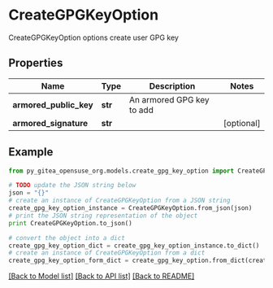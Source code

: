 # CreateGPGKeyOption

CreateGPGKeyOption options create user GPG key

## Properties

Name | Type | Description | Notes
------------ | ------------- | ------------- | -------------
**armored_public_key** | **str** | An armored GPG key to add | 
**armored_signature** | **str** |  | [optional] 

## Example

```python
from py_gitea_opensuse_org.models.create_gpg_key_option import CreateGPGKeyOption

# TODO update the JSON string below
json = "{}"
# create an instance of CreateGPGKeyOption from a JSON string
create_gpg_key_option_instance = CreateGPGKeyOption.from_json(json)
# print the JSON string representation of the object
print CreateGPGKeyOption.to_json()

# convert the object into a dict
create_gpg_key_option_dict = create_gpg_key_option_instance.to_dict()
# create an instance of CreateGPGKeyOption from a dict
create_gpg_key_option_form_dict = create_gpg_key_option.from_dict(create_gpg_key_option_dict)
```
[[Back to Model list]](../README.md#documentation-for-models) [[Back to API list]](../README.md#documentation-for-api-endpoints) [[Back to README]](../README.md)



